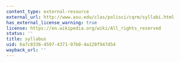 ```yaml
---
content_type: external-resource
external_url: http://www.asu.edu/clas/polisci/cqrm/syllabi.html
has_external_license_warning: true
license: https://en.wikipedia.org/wiki/All_rights_reserved
status: ''
title: syllabus
uid: 6a7c8336-4597-4371-97b0-4a120f947d54
wayback_url: ''
---
```

